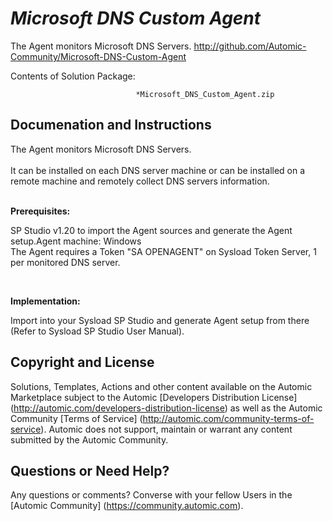 *Microsoft DNS Custom Agent*
=============


The Agent monitors Microsoft DNS Servers.
http://github.com/Automic-Community/Microsoft-DNS-Custom-Agent

<!-- List of attached files -->
Contents of Solution Package:

						
								*Microsoft_DNS_Custom_Agent.zip
								
						


Documenation and Instructions
---

<div class="ipsType_textblock ipsPad_half description_content"><span><span>The Agent monitors Microsoft DNS Servers.</span></span></div>
<div class="ipsType_textblock ipsPad_half description_content"><span><br /><span>It can be installed on each DNS server machine or can be installed on a remote machine and remotely collect DNS servers information.</span></span></div>
<div class="ipsType_textblock ipsPad_half description_content">&nbsp;</div>
<div class="ipsType_textblock ipsPad_half description_content">
<p><strong class="title">Prerequisites:</strong></p>
<p>SP Studio v1.20 to import the Agent sources and generate the Agent setup.Agent machine: Windows<br /> The Agent requires a Token "SA OPENAGENT" on Sysload Token Server, 1 per monitored DNS server.</p>
<p>&nbsp;</p>
<p><strong class="title">Implementation:</strong></p>
<p>Import into your Sysload SP Studio and generate Agent setup from there (Refer to Sysload SP Studio User Manual).</p>
</div>

Copyright and License
---

Solutions, Templates, Actions and other content available on the Automic Marketplace subject to the Automic [Developers Distribution License] (http://automic.com/developers-distribution-license) as well as the Automic Community [Terms of Service] (http://automic.com/community-terms-of-service).
Automic does not support, maintain or warrant any content submitted by the Automic Community.



Questions or Need Help? 
---
Any questions or comments? Converse with your fellow Users in the [Automic Community] (https://community.automic.com).
